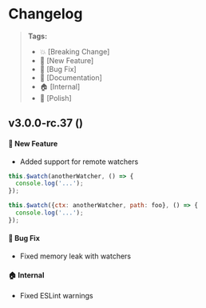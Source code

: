 Changelog
=========

> **Tags:**
> - :boom:       [Breaking Change]
> - :rocket:     [New Feature]
> - :bug:        [Bug Fix]
> - :memo:       [Documentation]
> - :house:      [Internal]
> - :nail_care:  [Polish]

## v3.0.0-rc.37 ()

#### :rocket: New Feature

* Added support for remote watchers

```js
this.$watch(anotherWatcher, () => {
  console.log('...');
});

this.$watch({ctx: anotherWatcher, path: foo}, () => {
  console.log('...');
});
```

#### :bug: Bug Fix

* Fixed memory leak with watchers

#### :house: Internal

* Fixed ESLint warnings

